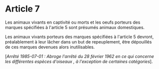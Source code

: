 # Article 7

Les animaux vivants en captivité ou morts et les oeufs porteurs des marques spécifiées à l'article 5 sont présumés animaux domestiques.

Les animaux vivants porteurs des marques spécifiées à l'article 5 devront, préalablement à leur lâcher dans un but de repeuplement, être dépouillés de ces marques devenues alors inutilisables.

[*Arrêté 1985-07-01 : Abroge l'arrêté du 28 février 1962  en ce qui concerne les différentes espèces d'oiseaux , à l'exception de certaines catégories*].
